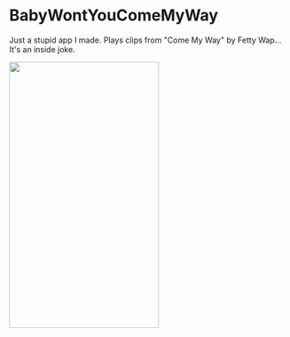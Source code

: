 # BabyWontYouComeMyWay
Just a stupid app I made. Plays clips from "Come My Way" by Fetty Wap... It's an inside joke.

<img src="http://i.imgur.com/UzQPzAD.png" width="270" height="480" style="float: left margin-right: 1%; margin-bottom: 0.5em;">
